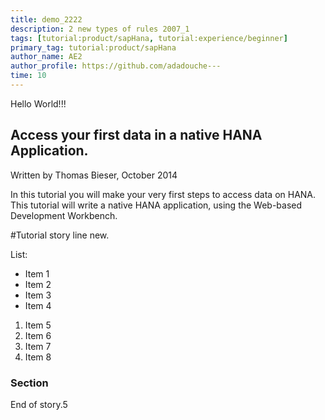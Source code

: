 ```yaml
---
title: demo_2222
description: 2 new types of rules 2007_1
tags: [tutorial:product/sapHana, tutorial:experience/beginner]
primary_tag: tutorial:product/sapHana
author_name: AE2
author_profile: https://github.com/adadouche---
time: 10
---
```


Hello World!!!


Access your first data in a native HANA Application.
----------------------------------------------------

Written by Thomas Bieser, October 2014

In this tutorial you will make your very first steps to access data on HANA. This tutorial will write a native HANA application, using the Web-based Development Workbench.

#Tutorial story line new.

List:

* Item 1
* Item 2
* Item 3
* Item 4

1. Item 5 
2. Item 6
3. Item 7
4. Item 8

### Section

End of story.5
